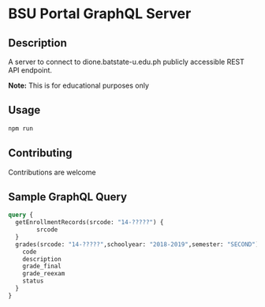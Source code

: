 # BSU Portal GraphQL Server

## Description

A server to connect to dione.batstate-u.edu.ph publicly accessible REST API endpoint.

**Note:** This is for educational purposes only

## Usage

```bash
npm run
```

## Contributing

Contributions are welcome


## Sample GraphQL Query

```graphql
query {
  getEnrollmentRecords(srcode: "14-?????") {
		srcode
  }
  grades(srcode: "14-?????",schoolyear: "2018-2019",semester: "SECOND") {
    code
    description
    grade_final
    grade_reexam
    status
  }
}
```
